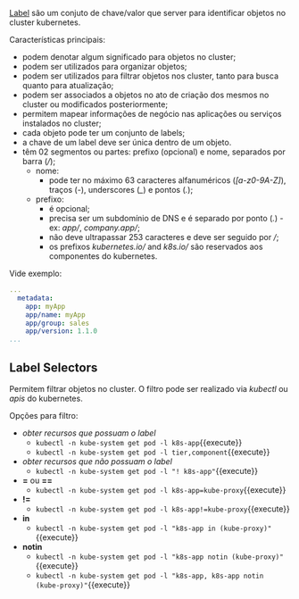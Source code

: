 [Label](https://kubernetes.io/docs/concepts/overview/working-with-objects/labels/) são um conjuto de chave/valor que server para identificar objetos no cluster kubernetes.

Características principais:
- podem denotar algum significado para objetos no cluster;
- podem ser utilizados para organizar objetos;
- podem ser utilizados para filtrar objetos nos cluster, tanto para busca quanto para atualização;
- podem ser associados a objetos no ato de criação dos mesmos no cluster ou modificados posteriormente;
- permitem mapear informações de negócio nas aplicações ou serviços instalados no cluster;
- cada objeto pode ter um conjunto de labels;
- a chave de um label deve ser única dentro de um objeto.
- têm 02 segmentos ou partes: prefixo (opcional) e nome, separados por barra (*/*);
  - nome: 
    - pode ter no máximo 63 caracteres alfanuméricos (*[a-z0-9A-Z]*), traços (*-*), underscores (*_*) e pontos (*.*);
  - prefixo: 
    - é opcional;
    - precisa ser um subdomínio de DNS e é separado por ponto (*.*) - ex: *app/*, *company.app/*;
    - não deve ultrapassar 253 caracteres e deve ser seguido por */*;
    - os prefixos *kubernetes.io/* and *k8s.io/* são reservados aos componentes do kubernetes.

Vide exemplo:
```yaml
...  
  metadata:
    app: myApp
    app/name: myApp
    app/group: sales
    app/version: 1.1.0
...
```

## Label Selectors

Permitem filtrar objetos no cluster. O filtro pode ser realizado via *kubectl* ou *apis* do kubernetes.

Opções para filtro:
- *obter recursos que possuam o label*
  - `kubectl -n kube-system get pod -l k8s-app`{{execute}}
  - `kubectl -n kube-system get pod -l tier,component`{{execute}}
- *obter recursos que não possuam o label*
  - `kubectl -n kube-system get pod -l "! k8s-app"`{{execute}}  
- **=** ou **==**
  - `kubectl -n kube-system get pod -l k8s-app=kube-proxy`{{execute}}  
- **!=**
  - `kubectl -n kube-system get pod -l k8s-app!=kube-proxy`{{execute}}
- **in**
  - `kubectl -n kube-system get pod -l "k8s-app in (kube-proxy)"`{{execute}}
- **notin**
  - `kubectl -n kube-system get pod -l "k8s-app notin (kube-proxy)"`{{execute}}
  - `kubectl -n kube-system get pod -l "k8s-app, k8s-app notin (kube-proxy)"`{{execute}}
